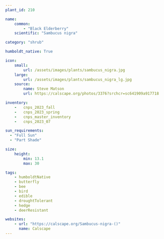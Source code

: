```yaml
---
plant_id: 210 

name: 
    common: 
        - "Black Elderberry"  
    scientific: "Sambucus nigra"  

category: "shrub"

humboldt_native: True

icon: 
    small: 
        url: /assets/images/plants/sambucus_nigra.jpg 
    large: 
        url: /assets/images/plants/sambucus_nigra_lg.jpg 
    source: 
        name: Steve Matson 
        url: https://calscape.org/photos/3376?srchcr=sc641909a917718

inventory: 
    -   cnps_2023_fall
    -   cnps_2023_spring
    -   cnps_master_inventory
    -   cnps_2023_07 

sun_requirements:
  - "Full Sun"
  - "Part Shade"

size:
    height: 
        min: 13.1 
        max: 30

tags:
    - humboldtNative 
    - butterfly
    - bee
    - bird
    - edible
    - droughtTolerant
    - hedge
    - deerResistant

websites: 
    - url: "https://calscape.org/Sambucus-nigra-()"
      name: Calscape
---
```








